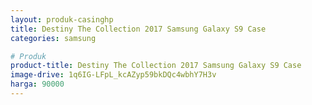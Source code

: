 ```yaml
---
layout: produk-casinghp
title: Destiny The Collection 2017 Samsung Galaxy S9 Case
categories: samsung

# Produk
product-title: Destiny The Collection 2017 Samsung Galaxy S9 Case
image-drive: 1q6IG-LFpL_kcAZyp59bkDQc4wbhY7H3v
harga: 90000
---
```

